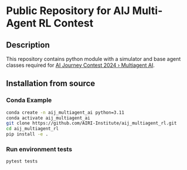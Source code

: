 # Public Repository for AIJ Multi-Agent RL Contest
## Description 
This repository contains python module with a simulator and base agent classes required for
[AI Journey Contest 2024 › Multiagent AI](https://dsworks.ru/en/champ/multiagent-ai).

## Installation from source
### Conda Example
```bash
conda create -n aij_multiagent_ai python=3.11
conda activate aij_multiagent_ai
git clone https://github.com/AIRI-Institute/aij_multiagent_rl.git
cd aij_multiagent_rl
pip install -e .
```
### Run environment tests
```bash
pytest tests
```
